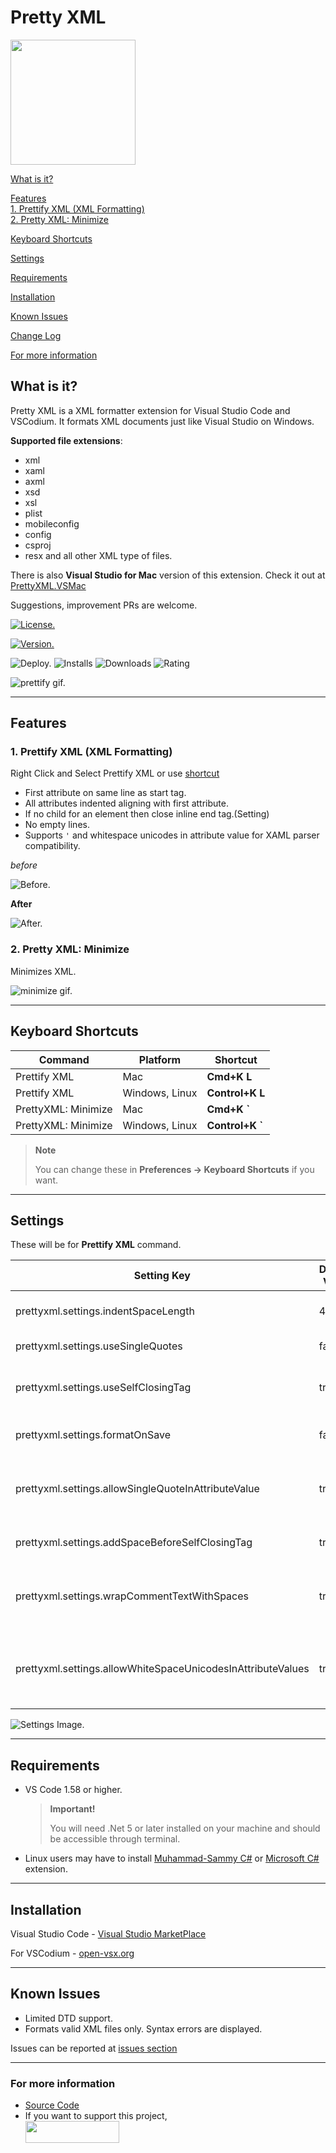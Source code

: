 # Pretty XML

<img src='./images/logo.png' width='200' height='200' />

[What is it?](#what-is-it)

[Features](#features)  
[1. Prettify XML (XML Formatting)](#1-prettify-xml-xml-formatting)  
[2. Pretty XML: Minimize](#2-pretty-xml-minimize)

[Keyboard Shortcuts](#keyboard-shortcuts)

[Settings](#settings)

[Requirements](#requirements)

[Installation](#installation)

[Known Issues](#known-issues)

[Change Log](CHANGELOG.md#change-log)

[For more information](#for-more-information)

## What is it?

Pretty XML is a XML formatter extension for Visual Studio Code and VSCodium. It formats XML documents just like Visual Studio on Windows.

**Supported file extensions**:

-   xml
-   xaml
-   axml
-   xsd
-   xsl
-   plist
-   mobileconfig
-   config
-   csproj
-   resx and all other XML type of files.

There is also **Visual Studio for Mac** version of this extension. Check it out at [PrettyXML.VSMac](https://github.com/pmahend1/PrettyXML.VSMac)

Suggestions, improvement PRs are welcome.

[![License.](https://img.shields.io/github/license/pmahend1/PrettyXML?style=flat-square&label=License)](https://choosealicense.com/licenses/mit/)

[![Version.](https://vsmarketplacebadge.apphb.com/version/PrateekMahendrakar.PrettyXML.svg?logo=visual-studio-code&style=for-the-badge)](https://marketplace.visualstudio.com/items?itemName=PrateekMahendrakar.prettyxml)

![Deploy.](https://img.shields.io/github/workflow/status/pmahend1/prettyxml/Deploy%20CI?color=brightgreen&label=Deploy%20CI&style=flat-square&logo=github) ![Installs](https://vsmarketplacebadge.apphb.com/installs/PrateekMahendrakar.PrettyXML.svg?style=flat-square&label=Installs&logo=data:img/png:images/logo.png) ![Downloads](https://vsmarketplacebadge.apphb.com/downloads/PrateekMahendrakar.PrettyXML.svg?style=flat-square&label=Downloads) ![Rating](https://vsmarketplacebadge.apphb.com/rating-star/PrateekMahendrakar.PrettyXML.svg?style=flat-square&label=Rating)

![prettify gif.](./images/Prettify.gif)

---

## Features

### 1. Prettify XML (XML Formatting)

Right Click and Select Prettify XML or use [shortcut](#keyboard-shortcuts)

-   First attribute on same line as start tag.
-   All attributes indented aligning with first attribute.
-   If no child for an element then close inline end tag.(Setting)
-   No empty lines.
-   Supports `'` and whitespace unicodes in attribute value for XAML parser compatibility.

_before_

![Before.](./images/before.png)

**After**

![After.](./images/after.png)

### 2. Pretty XML: Minimize

Minimizes XML.

![minimize gif.](./images/Minimize.gif)

---

## Keyboard Shortcuts

| Command             | Platform       | Shortcut         |
| ------------------- | -------------- | ---------------- |
| Prettify XML        | Mac            | **Cmd+K L**      |
| Prettify XML        | Windows, Linux | **Control+K L**  |
| PrettyXML: Minimize | Mac            | **Cmd+K \`**     |
| PrettyXML: Minimize | Windows, Linux | **Control+K \`** |

> **Note**
>
> You can change these in **Preferences → Keyboard Shortcuts** if you want.

---

## Settings

These will be for **Prettify XML** command.

| Setting Key                                                 | Default Value | Description                                     |
| ----------------------------------------------------------- | ------------- | ----------------------------------------------- |
| prettyxml.settings.indentSpaceLength                        | 4             | No. of spaces for indentation.                  |
| prettyxml.settings.useSingleQuotes                          | false         | Use ' instead of \"                             |
| prettyxml.settings.useSelfClosingTag                        | true          | If no child nodes then self closing tag />      |
| prettyxml.settings.formatOnSave                             | false         | Enable format on save                           |
| prettyxml.settings.allowSingleQuoteInAttributeValue         | true          | Allows ' in attribute values instead of \&apos; |
| prettyxml.settings.addSpaceBeforeSelfClosingTag             | true          | Adds space before self closing tag              |
| prettyxml.settings.wrapCommentTextWithSpaces                | true          | Wraps comment text with a single space          |
| prettyxml.settings.allowWhiteSpaceUnicodesInAttributeValues | true          | Allows white space unicodes in attribute values |

![Settings Image.](./images/settings.png)

---

## Requirements

-   VS Code 1.58 or higher.
    > **Important!**
    >
    > You will need .Net 5 or later installed on your machine and should be accessible through terminal.
-   Linux users may have to install [Muhammad-Sammy C#](https://open-vsx.org/extension/muhammad-sammy/csharp) or [Microsoft C#](https://marketplace.visualstudio.com/items?itemName=ms-dotnettools.csharp) extension.

---

## Installation

Visual Studio Code - [Visual Studio MarketPlace](https://marketplace.visualstudio.com/items?itemName=PrateekMahendrakar.prettyxml)

For VSCodium - [open-vsx.org](https://open-vsx.org/extension/PrateekMahendrakar/prettyxml)

---

## Known Issues

-   Limited DTD support.
-   Formats valid XML files only. Syntax errors are displayed.

Issues can be reported at [issues section](https://github.com/pmahend1/PrettyXML/issues)

---

### For more information

-   [Source Code](https://github.com/pmahend1/prettyxml)
-   If you want to support this project,  
    [<img src="https://cdn.buymeacoffee.com/buttons/v2/default-blue.png" width="150" height="35" />](https://www.buymeacoffee.com/pmahend1)
